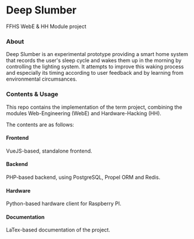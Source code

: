 # Deep Slumber
FFHS WebE & HH Module project

### About
Deep Slumber is an experimental prototype providing a smart home system that records the user's sleep cycle and wakes them up in the morning by controlling the lighting system.
It attempts to improve this waking process and especially its timing according to user feedback and by learning from environmental circumsances.

### Contents & Usage
This repo contains the implementation of the term project, combining the modules Web-Engineering (WebE) and Hardware-Hacking (HH).

The contents are as follows:

#### Frontend
VueJS-based, standalone frontend. 

#### Backend
PHP-based backend, using PostgreSQL, Propel ORM and Redis.

#### Hardware
Python-based hardware client for Raspberry PI.

#### Documentation
LaTex-based documentation of the project. 
